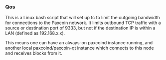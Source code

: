 ### Qos ###

This is a Linux bash script that will set up tc to limit the outgoing bandwidth for connections to the Paxcoin network. It limits outbound TCP traffic with a source or destination port of 9333, but not if the destination IP is within a LAN (defined as 192.168.x.x).

This means one can have an always-on paxcoind instance running, and another local paxcoind/paxcoin-qt instance which connects to this node and receives blocks from it.
